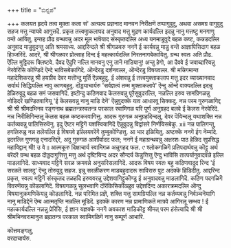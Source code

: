 +++
title = "ಬಿನ್ನಪ"

+++
कलयत हृदये तत्व मुक्ता कला सं' 
अत्यल्प प्रज्ञनाद मानवन निरीक्षणॆ तप्पागुवुदु, अथवा असमग्र वागुवुदु सहज मत्तु न्यायवे आगुत्तदॆ. प्रकृत तत्त्वमुाकलापद अनुवाद मत्तु मुद्रण कार्यदल्लि इदन्नु नानु मत्तष्टु मनगाणु 
वन्तॆ आयितु. 
इन्तह प्रौढ ग्रन्थवन्नु अदर मूल भाषॆयाद संस्कृतदल्लि अध्य यनमाडुवुदे बहळ कष्ट, कन्नडदल्लि अनुवाद माडुवुदन्तु अति श्रमसाध्य. आद्दरिन्दले श्री श्रीगळवरु ननगॆ ई कार्यवन्नु माडु वन्तॆ आज्ञापिसिदाग बहळ हिञ्जरिदॆ. आदरॆ, श्री श्रीगळवर प्रोत्साह दिन्द ई महत्कार्यदल्लि निरतनागबेकायितु. 
ग्रन्थ स्वतः अति प्रौढ. ऎल्लि मुट्टिदरू क्लिष्टवे. दैवद ऎदुरि नल्लि मानवनु एनु तानॆ माडियानु! अन्तु हेगो, आ दैववे ई जवाब्दारियन्नु नॆरवेरिसि कॊण्डिदॆ ऎन्दे भाविसबेकागिदॆ. 
ऒन्दॆरडु दर्शनवल्ल, ऒन्दॆरडु विषयवल्ल. श्री मन्निगमान्त महादेशिकरन्नु श्री हयग्रीव देवर मत्तॊन्दु मूर्ति ऎन्नबहुदु. ई अंशवन्नु ई तत्त्वमुक्ताकलाप मत्तु इदर व्याख्यानवाद सर्वार्थ सिद्धियल्लि नावु काणबहुदु. दॊड्डयाचार्यरु 'सर्वज्ञत्वं तम्म मुक्ताकलापे' ऎन्दु ऒन्दे वाक्यदल्लि इदन्नु हेळिरुवुदु बहळ समं 
जसवागिदॆ. 
इष्टॊन्दु कठिणवाद कॆलसवन्नु पूरैसुवुदरल्लि, नन्नल्लि इरुव सामग्रिगळन्नु नोडिदरॆ खण्डितवागियू 'ई कॆलसवन्नु नानु माडि देनॆ' ऎन्नुवुदक्कॆ याव आधारवू सिक्कदु. नन्न परम गुरुगळागिद्द श्री श्री श्रीमदभिनव रङ्गनाथ ब्रह्मतन्त्रस्वतन्त्र परकाल स्वामिगळ परि पूर्ण अनुग्रहद बलवे ई कॆलस नॆरवेरिदॆ. 
नन्न निरीक्षिगिन्तलू कॆलस बहळ कष्टकरवागित्तु. आदरू गुरुगळ अनुग्रहदिन्दलू, देवर पॆयिन्दलू यथाशक्ति नन्न कर्तव्यवन्नु पालिसिरुवॆनु. इदु ऎष्टर मट्टिगॆ यशस्वियागिदॆ ऎन्नुवुदन्नु विद्वांसरे निर्णयिसबेकु. 
xii 
नन्न पालिगन्तु, हगलिरुळु नन्न तलॆयल्लि ई विषयवे इल्लियवरॆगॆ तुम्बुकॊण्डित्तु. आ भार इळियितु. अष्टक्कॆ ननगॆ ईग नॆम्मदि. इदरल्लि गुणगळु एनादरिद्दरॆ, अदु गुरुगळ आशीर्वादद फल; ननगॆ ई महाग्रन्थवन्नु अक्षरशः पाठ हेळिद सुप्रसिद्ध महाविद्वान् श्री! उ वे॥ आत्मकूरु दिक्षाचार्य स्वामिगळ अन्नुगहद फल. 
୯ 
श्लोकगळिगॆ प्रतिपदार्थवन्नु कॊट्टु अर्थ बरॆदरॆ ग्रन्थ बहळ दॊड्डदागुत्तित्तु मत्तु अर्थ दृष्टियिन्द अदर सौन्दर्य कॆडुत्तित्तु ऎन्दु भाविसि तात्पर्यानुवादवन्ने इल्लि माडलागिदॆ. साध्यवाद मट्टिगॆ सरळ क्रमवन्ने अनुसरिसलागिदॆ. आदरू विषय स्वतः बहु कठिणवादुद रिन्द 'ई सरळतॆ सालदु' ऎन्दु तोरुवुदु सहज. इन्नू सरळीकरण माडबहुदादरू साविरारु पुट अदक्कॆ हिडिदीतु. आद्दरिन्द प्रकृत, स्वल्प मट्टिगॆ संस्कृतद तळहदि इरुववरन्नु उद्देशवागिट्टुकॊण्डु ई अनुवादवन्नु माडलागिदॆ. कठिण पदगळिगॆ विवरणॆयन्नु कॊडलागिदॆ. विषयगळन्नु सुलभवागि दॊरॆकिसिकॊळ्ळुव उद्देशदिन्द अकारक्रमदल्लि ऒन्दु विषयानुक्रमणिकॆयन्नु कॊडलागिदॆ. 
नन्न परिमित प्रज्ञॆ, शक्ति मत्तु सामग्रियल्लि नन्न कर्तव्यवन्नु निर्वञ्चनॆयागि नानु माडिद्देनॆ ऎम्ब आत्मतृप्ति नन्नल्लि मूडिदॆ. इदक्कॆ कारण नन्न प्रामाणिकतॆ मात्रवे आगिरलू सम्भव ! 
ई महत्कार्यदल्लि नन्नन्नु प्रेरिसि, ई ज्ञान यज्ञक्कॆ ननगॆ अवकाश माडिकॊट्ट श्रीमत् परम हंसेत्यादि श्री श्री श्रीमभिनवरामानुज ब्रह्मतन्त्र परकाल स्वामिगळिगॆ नानु सम्पूर्ण आभारि. 

कॊत्तमङ्गलु,  
वरदाचार्यरु.  
